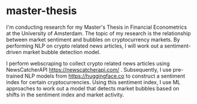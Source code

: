# master-thesis

I'm conducting research for my Master's Thesis in Financial Econometrics at the University of Amsterdam. The topic of my research is the relationship between market sentiment and bubbles on cryptocurrency markets. By performing NLP on crypto related news articles, I will work out a sentiment-driven market bubble detection model. 

I perform webscraping to collect crypto related news articles using NewsCatcherAPI https://newscatcherapi.com/ . Subsequently, I use pre-trained NLP models from https://huggingface.co to construct a sentiment index for certain cryptocurrencies. Using this sentiment index, I use ML approaches to work out a model that detects market bubbles based on shifts in the sentiment index and market activity.
